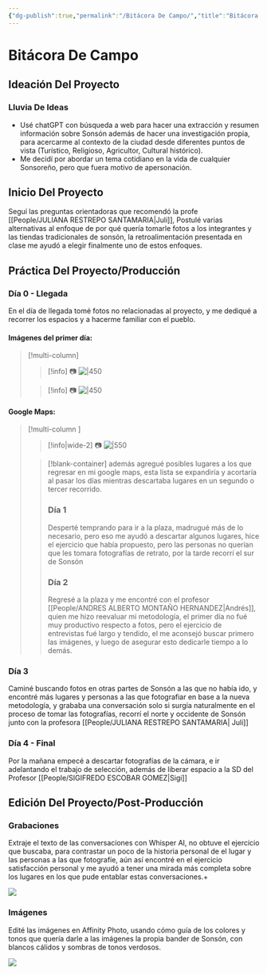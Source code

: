 ```yaml
---
{"dg-publish":true,"permalink":"/Bitácora De Campo/","title":"Bitácora De Campo","tags":["Ensayo"],"created":"2023-07-24T22:03:22.627-05:00","updated":"2023-09-08T19:36:27.926-05:00"}
---
```



# Bitácora De Campo

## Ideación Del Proyecto

### Lluvia De Ideas
- Usé chatGPT con búsqueda a web para hacer una extracción y resumen información sobre Sonsón además de hacer una investigación propia, para acercarme al contexto de la ciudad desde diferentes puntos de vista (Turístico, Religioso, Agricultor, Cultural histórico).
- Me decidí por abordar un tema cotidiano en la vida de cualquier Sonsoreño, pero que fuera motivo de apersonación.

## Inicio Del Proyecto
Seguí las preguntas orientadoras que recomendó la profe [[People/JULIANA RESTREPO SANTAMARIA\|Juli]], Postulé varias alternativas al enfoque de por qué quería tomarle fotos a los integrantes y las tiendas tradicionales de sonsón, la retroalimentación presentada en clase me ayudó a elegir finalmente uno de estos enfoques.

## Práctica Del Proyecto/Producción

### Día 0 - Llegada
En el día de llegada tomé fotos no relacionadas al proyecto, y me dediqué a recorrer los espacios y a hacerme familiar con el pueblo. 
#### Imágenes del primer día:
> [!multi-column]
> 
> > [!info] 📷
> > ![|450](https://i.imgur.com/aTOGWt2.png) 
> 
> > [!info] 📷
> > ![|450](https://i.imgur.com/bH8BNxh.png)
> 

#### Google Maps:
> [!multi-column ]
> > [!info|wide-2] 📷
> > ![|550](https://i.imgur.com/WlWyS92.png)
> 
> > [!blank-container] 
> > además agregué posibles lugares a los que regresar en mi google maps, esta lista se expandiría y acortaría al pasar los días mientras descartaba lugares en un segundo o tercer recorrido.
> > ### Día 1
> > Desperté temprando para ir a la plaza, madrugué más de lo necesario, pero eso me ayudó a descartar algunos lugares, hice el ejercicio que había propuesto, pero las personas no querían que les tomara fotografías de retrato, por la tarde recorrí el sur de Sonsón 
> > ### Día 2
> > Regresé a la plaza y me encontré con el profesor [[People/ANDRES ALBERTO MONTAÑO HERNANDEZ\|Andrés]], quien me hizo reevaluar mi metodología, el primer día no fué muy productivo respecto a fotos, pero el ejercicio de entrevistas fué largo y tendido, el me aconsejó buscar primero las imágenes, y luego de asegurar esto dedicarle tiempo a lo demás.
> > 

### Día 3

Caminé buscando fotos en otras partes de Sonsón a las que no había ido, y encontré más lugares y personas a las que fotografiar en base a la nueva metodología, y grababa una conversación solo si surgía naturalmente en el proceso de tomar las fotografías, recorrí el norte y occidente de Sonsón junto con la profesora [[People/JULIANA RESTREPO SANTAMARIA\| Juli]]

### Día 4 - Final
Por la mañana empecé a descartar fotografías de la cámara, e ir adelantando el trabajo de selección, además de liberar espacio a la SD del Profesor [[People/SIGIFREDO ESCOBAR GOMEZ\|Sigi]]

## Edición Del Proyecto/Post-Producción

### Grabaciones
Extraje el texto de las conversaciones con Whisper AI, no obtuve el ejercicio que buscaba, para contrastar un poco de la historia personal de el lugar y las personas a las que fotografíe, aún así encontré en el ejercicio satisfacción personal y me ayudó a tener una mirada más completa sobre los lugares en los que pude entablar estas conversaciones.+

![](https://i.imgur.com/BOBAeJA.png)

### Imágenes
Edité las imágenes en Affinity Photo, usando cómo guía de los colores y tonos que quería darle a las imágenes la propia bander de Sonsón, con blancos cálidos y sombras de tonos verdosos.

![](https://i.imgur.com/F5v7fy3.png)

